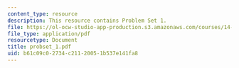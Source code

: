```yaml
---
content_type: resource
description: This resource contains Problem Set 1.
file: https://ol-ocw-studio-app-production.s3.amazonaws.com/courses/14-451-macroeconomic-theory-i-spring-2007/b61c09c02734c21120051b537e141fa8_probset_1.pdf
file_type: application/pdf
resourcetype: Document
title: probset_1.pdf
uid: b61c09c0-2734-c211-2005-1b537e141fa8
---
```

